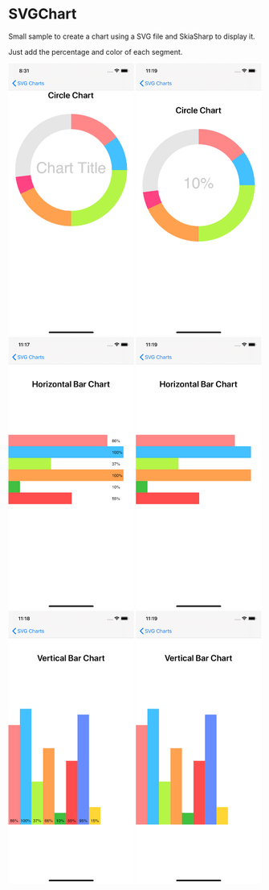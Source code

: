# SVGChart

Small sample to create a chart using a SVG file and SkiaSharp to display it.  
  
Just add  the percentage and color of each segment.

<p float="left">
  <img src="Readme/CircleChart1.PNG" width="250">
  <img src="Readme/CircleChart2.PNG" width="250">
  <img src="Readme/BarChart1.PNG" width="250">
  <img src="Readme/BarChart2.PNG" width="250">
  <img src="Readme/VBarChart1.PNG" width="250">
  <img src="Readme/VBarChart2.PNG" width="250">
</p>


